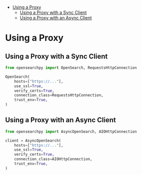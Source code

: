- [Using a Proxy](#using-a-proxy)
  - [Using a Proxy with a Sync Client](#using-a-proxy-with-a-sync-client)
  - [Using a Proxy with an Async Client](#using-a-proxy-with-an-async-client)

# Using a Proxy

## Using a Proxy with a Sync Client

```python
from opensearchpy import OpenSearch, RequestsHttpConnection

OpenSearch(
    hosts=["https://..."],
    use_ssl=True,
    verify_certs=True,
    connection_class=RequestsHttpConnection,
    trust_env=True,
)
```

## Using a Proxy with an Async Client

```python
from opensearchpy import AsyncOpenSearch, AIOHttpConnection

client = AsyncOpenSearch(
    hosts=["https://..."],
    use_ssl=True,
    verify_certs=True,
    connection_class=AIOHttpConnection,
    trust_env=True,
)
```
